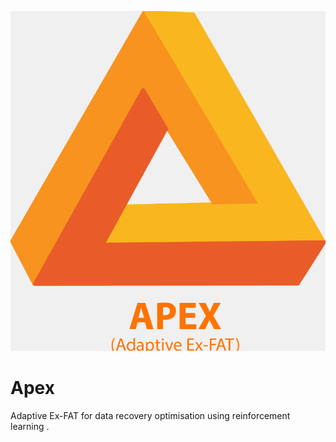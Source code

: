 ![Alt text](n_apex/git_logo.PNG?raw=true "Title")
# Apex
Adaptive Ex-FAT for data recovery optimisation using reinforcement learning .
